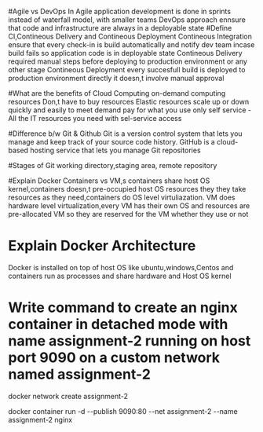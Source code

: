 #Agile vs DevOps
In Agile application development is done in sprints instead of waterfall model, with smaller teams
DevOps approach ennsure that code and infrastructure are always in a deployable state
#Define CI,Contineous Delivery and Contineous Deployment
Contineous Integration ensure that every check-in is build automatically and notify dev team incase build fails so application code is in deployable state
Contineous Delivery required manual steps before deploying to production environment or any other stage
Contineous Deployment every succesfull build is deployed to production environment directly it doesn,t involve manual approval

#What are the benefits of Cloud Computing
on-demand computing resources
Don,t have to buy resources
Elastic resources scale up or down quickly and easily to meet demand
pay for what you use only
self service -All the IT resources you need with sel-service access

#Difference b/w Git & Github
Git is a version control system that lets you manage and keep track of your source code history.
GitHub is a cloud-based hosting service that lets you manage Git repositories

#Stages of Git
working directory,staging area, remote repository

#Explain Docker Containers vs VM,s
 containers share host OS kernel,containers doesn,t pre-occupied host OS resources they they take resources as they need,containers do OS level virtuliazation.
 VM does hardware level virtualization,every VM has their own OS and resources are pre-allocated VM so they are reserved for the VM whether they use or not

# Explain Docker Architecture 
  Docker is installed on top of host OS like ubuntu,windows,Centos and containers run as processes and share hardware and Host OS kernel 

# Write command to create an nginx container in detached mode with name assignment-2 running on host port 9090 on a custom network named assignment-2

docker network create assignment-2

docker container run -d --publish 9090:80 --net assignment-2 --name assignment-2 nginx



